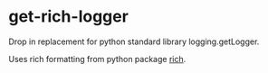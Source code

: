 # get-rich-logger

Drop in replacement for python standard library logging.getLogger.

Uses rich formatting from python package [rich](https://rich.readthedocs.io/en/stable/index.html).